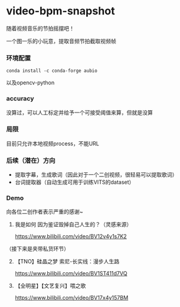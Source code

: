 # video-bpm-snapshot

随着视频音乐的节拍摇摆吧！

一个图一乐的小玩意，提取音频节拍截取视频帧

### 环境配置

`conda install -c conda-forge aubio`

以及opencv-python

### accuracy

没算过，可以人工标定并给予一个可接受阈值来算，但就是没算

### 局限

目前只允许本地视频process，不能URL

### 后续（潜在）方向

- 提取字幕，生成歌词（因此对于一个二创视频，很轻易可以提取歌词）
- 台词提取器（自动生成可用于训练VITS的dataset）

### Demo

向各位二创作者表示严重的感谢~

1. 我是如何 因为鉴证毁掉自己人生的？（灵感来源）

   https://www.bilibili.com/video/BV12v4y1s7K2

（接下来是夹带私货环节）

2. 【TNO】硅晶之梦 索尼-长实线：漫步人生路

   https://www.bilibili.com/video/BV1ST411d7VQ

3. 【全明星】【文艺复兴】喂之歌

   https://www.bilibili.com/video/BV17x4y157BM

